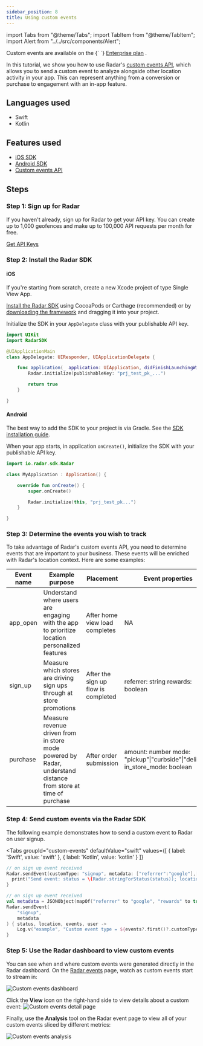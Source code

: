 ```yaml
---
sidebar_position: 8
title: Using custom events
---
```


import Tabs from "@theme/Tabs";
import TabItem from "@theme/TabItem";
import Alert from "../../src/components/Alert";

<Alert alertType="info">
  Custom events are available on the {` `}
  <a href="https://radar.com/pricing" target="_blank">Enterprise plan</a>
  .
</Alert>

In this tutorial, we show you how to use Radar's [custom events API](/api#send-a-custom-event), which allows you to send a custom event to analyze alongside other location activity in your app. This can represent anything from a conversion or purchase to engagement with an in-app feature.

## Languages used

- Swift
- Kotlin

## Features used

- [iOS SDK](/sdk/ios)
- [Android SDK](/sdk/android)
- [Custom events API](/api#send-a-custom-event)

## Steps

### Step 1: Sign up for Radar

If you haven't already, sign up for Radar to get your API key. You can create up to 1,000 geofences and make up to 100,000 API requests per month for free.

<a className="btn btn-large btn-primary" href="https://radar.com/signup">Get API Keys</a>

### Step 2: Install the Radar SDK

#### iOS
If you're starting from scratch, create a new Xcode project of type Single View App.

[Install the Radar SDK](/sdk) using CocoaPods or Carthage (recommended) or by [downloading the framework](https://github.com/radarlabs/radar-sdk-ios/releases) and dragging it into your project.

Initialize the SDK in your `AppDelegate` class with your publishable API key.

```swift
import UIKit
import RadarSDK

@UIApplicationMain
class AppDelegate: UIResponder, UIApplicationDelegate {

    func application(_ application: UIApplication, didFinishLaunchingWithOptions launchOptions: [UIApplication.LaunchOptionsKey: Any]?) -> Bool {
        Radar.initialize(publishableKey: "prj_test_pk_...")

        return true
    }

}
```

#### Android
The best way to add the SDK to your project is via Gradle. See the [SDK installation guide](/sdk/android#install-sdk).

When your app starts, in application `onCreate()`, initialize the SDK with your publishable API key.

  ```kotlin
  import io.radar.sdk.Radar

  class MyApplication : Application() {

      override fun onCreate() {
          super.onCreate()

          Radar.initialize(this, "prj_test_pk...")
      }

  }
  ```
### Step 3: Determine the events you wish to track
To take advantage of Radar's custom events API, you need to determine events that are important to your business. These events will be enriched with Radar's location context. Here are some examples:

| Event name | Example purpose                                                                                                     | Placement                           | Event properties                                                               |
|------------|---------------------------------------------------------------------------------------------------------------------|-------------------------------------|--------------------------------------------------------------------------------|
| app_open   | Understand where users are engaging with the app to prioritize location personalized features                       | After home view load completes      | NA                                                                             |
| sign_up    | Measure which stores are driving sign ups through at store promotions                                               | After the sign up flow is completed | referrer: string rewards: boolean                                            |
| purchase   | Measure revenue driven from in store mode powered by Radar, understand distance from store at time of purchase | After order submission              | amount: number mode: "pickup"\|"curbside"\|"delivery" in_store_mode: boolean |

### Step 4: Send custom events via the Radar SDK

The following example demonstrates how to send a custom event to Radar on user signup.

<Tabs
  groupId="custom-events"
  defaultValue="swift"
  values={[
    { label: 'Swift', value: 'swift' },
    { label: 'Kotlin', value: 'kotlin' }
  ]}
>
  <TabItem value="swift">

```swift
// on sign up event received
Radar.sendEvent(customType: "signup", metadata: ["referrer":"google"],["rewards": true]) { (status, location, events, user) in
  print("Send event: status = \(Radar.stringForStatus(status)); location = \(String(describing: location)); events = \(String(describing: events)); user = \(String(describing: user))")
}
```

  </TabItem>
  <TabItem value="kotlin">

```kotlin
// on sign up event received
val metadata = JSONObject(mapOf("referrer" to "google", "rewards" to true))
Radar.sendEvent(
    "signup",
    metadata
) { status, location, events, user ->
    Log.v("example", "Custom event type = ${events?.first()?.customType}: status = $status; location = $location; events = $events; user = $user")
}
```
  </TabItem>
</Tabs>

### Step 5: Use the Radar dashboard to view custom events
You can see when and where custom events were generated directly in the Radar dashboard. On the [Radar events](https://radar.com/dashboard/events) page, watch as custom events start to stream in:

![Custom events dashboard](/img/tutorials/custom-events-dashboard.png)

Click the **View** icon on the right-hand side to view details about a custom event:
![Custom events detail page](/img/tutorials/custom-events-detail-page.gif)

Finally, use the **Analysis** tool on the Radar event page to view all of your custom events sliced by different metrics:

![Custom events analysis](/img/tutorials/custom-events-analysis.png)